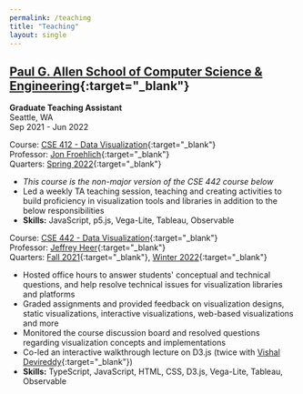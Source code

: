```yaml
---
permalink: /teaching
title: "Teaching"
layout: single
---
```

## [Paul G. Allen School of Computer Science & Engineering](http://cs.washington.edu/){:target="_blank"}
**Graduate Teaching Assistant**\
Seattle, WA\
Sep 2021 - Jun 2022

Course: [CSE 412 - Data Visualization](https://courses.cs.washington.edu/courses/cse412/){:target="_blank"}\
Professor: [Jon Froehlich](https://jonfroehlich.github.io/){:target="_blank"}\
Quarters: [Spring 2022](https://courses.cs.washington.edu/courses/cse412/22sp/){:target="_blank"}
- *This course is the non-major version of the CSE 442 course below*
- Led a weekly TA teaching session, teaching and creating activities to build proficiency in visualization tools and libraries in addition to the below responsibilities
- **Skills:** JavaScript, p5.js, Vega-Lite, Tableau, Observable

Course: [CSE 442 - Data Visualization](https://courses.cs.washington.edu/courses/cse442/){:target="_blank"}\
Professor: [Jeffrey Heer](https://homes.cs.washington.edu/~jheer/){:target="_blank"}\
Quarters: [Fall 2021](https://courses.cs.washington.edu/courses/cse442/21au/){:target="_blank"}, [Winter 2022](https://courses.cs.washington.edu/courses/cse442/22wi/){:target="_blank"}
- Hosted office hours to answer students' conceptual and technical questions, and help resolve technical issues for visualization libraries and platforms
- Graded assignments and provided feedback on visualization designs, static visualizations, interactive visualizations, web-based visualizations and more
- Monitored the course discussion board and resolved questions regarding visualization concepts and implementations
- Co-led an interactive walkthrough lecture on D3.js (twice with [Vishal Devireddy](https://vishald.com/){:target="_blank"})
- **Skills:** TypeScript, JavaScript, HTML, CSS, D3.js, Vega-Lite, Tableau, Observable
